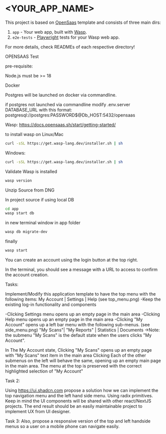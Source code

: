 # <YOUR_APP_NAME>

This project is based on [OpenSaas](https://opensaas.sh) template and consists of three main dirs:
1. `app` - Your web app, built with [Wasp](https://wasp-lang.dev).
2. `e2e-tests` - [Playwright](https://playwright.dev/) tests for your Wasp web app.

For more details, check READMEs of each respective directory!


OPENSAAS Test

pre-requisite:

Node.js must be >= 18

Docker

Postgres will be launched on docker via commandline.

if postgres not launched via commandline
modify .env.server DATABASE_URL with this format: postgresql://postgres:PASSWORD$@Db_HOST:5432/opensaas

Wasp:
https://docs.opensaas.sh/start/getting-started/

to install wasp on Linux/Mac
```bash
curl -sSL https://get.wasp-lang.dev/installer.sh | sh
```
Windows:
```bash
curl -sSL https://get.wasp-lang.dev/installer.sh | sh
```

Validate Wasp is installed
```bash
wasp version

```

Unzip Source from DNG



In project source if using local DB
```bash
cd app
wasp start db
```

in new terminal window in app folder

```bash
wasp db migrate-dev
```

finally 

```bash
wasp start
```

You can create an account using the login button at the top right.

In the terminal, you should see a message with a URL to access to confirm the account creation.


Tasks:

Implement/Modify this application template to have the top menu with the following items: My Account | Settings | Help (see top_menu.png)
-Keep the existing log-in functionality and components

-Clicking Settings menu opens up an empty page in the main area
-Clicking Help menu opens up an empty page in the main area
-Clicking "My Account" opens up a left bar menu with the following sub-menus. (see side_menu.png)
"My Scans"| "My Reports" | Statistics | Documents
->Note: the submenu "My Scans" is the default state when the users clicks "My Account".

In The My Account state,
Clicking "My Scans" opens up an empty page with "My Scans" text item in the main area
Clicking Each of the other submenus on the left will behave the same, opening up an empty main page in the main area.
The menu at the top is preserved with the correct highlighted selection of "My Account"

Task 2:

Using https://ui.shadcn.com
propose a solution how we can implement the top navigation menu and the left hand side menu. Using radix primitives.
Keep in mind the UI components will be shared with other react/NextJS projects.
The end result should be an easily maintainable project to implement UX from UI designer. 

Task 3: 
Also, propose a responsive version of the top and left handside menus so a user on a mobile phone can navigate easily.
 












  